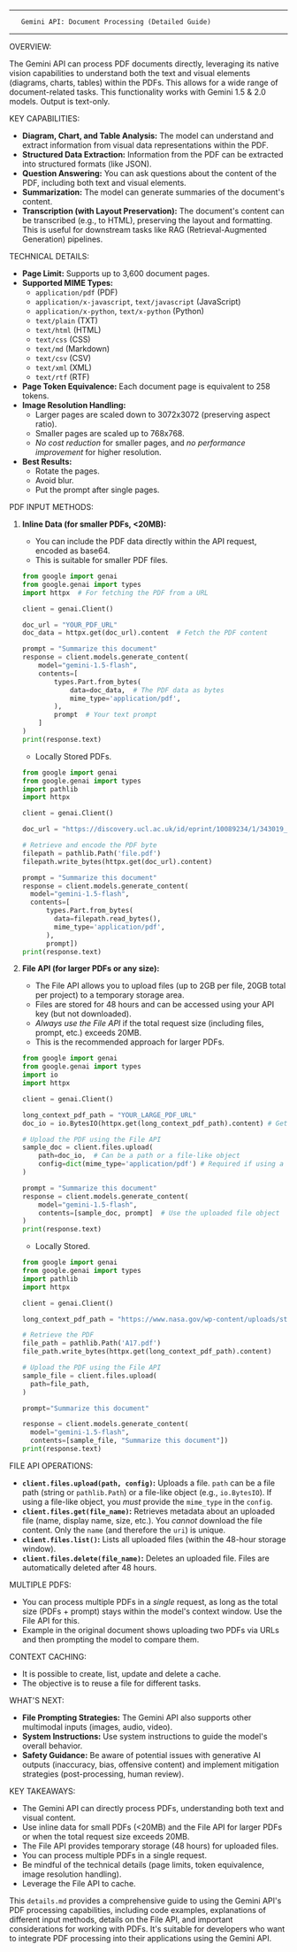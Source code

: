 --------------------------------------------------------------------------------

       Gemini API: Document Processing (Detailed Guide)

--------------------------------------------------------------------------------

OVERVIEW:

The Gemini API can process PDF documents directly, leveraging its native vision capabilities to understand both the text and visual elements (diagrams, charts, tables) within the PDFs. This allows for a wide range of document-related tasks.  This functionality works with Gemini 1.5 & 2.0 models. Output is text-only.

KEY CAPABILITIES:

*   **Diagram, Chart, and Table Analysis:**  The model can understand and extract information from visual data representations within the PDF.
*   **Structured Data Extraction:** Information from the PDF can be extracted into structured formats (like JSON).
*   **Question Answering:**  You can ask questions about the content of the PDF, including both text and visual elements.
*   **Summarization:** The model can generate summaries of the document's content.
*   **Transcription (with Layout Preservation):**  The document's content can be transcribed (e.g., to HTML), preserving the layout and formatting.  This is useful for downstream tasks like RAG (Retrieval-Augmented Generation) pipelines.

TECHNICAL DETAILS:

*   **Page Limit:**  Supports up to 3,600 document pages.
*   **Supported MIME Types:**
    *   `application/pdf` (PDF)
    *   `application/x-javascript`, `text/javascript` (JavaScript)
    *   `application/x-python`, `text/x-python` (Python)
    *   `text/plain` (TXT)
    *   `text/html` (HTML)
    *   `text/css` (CSS)
    *   `text/md` (Markdown)
    *   `text/csv` (CSV)
    *   `text/xml` (XML)
    *   `text/rtf` (RTF)
*   **Page Token Equivalence:** Each document page is equivalent to 258 tokens.
*   **Image Resolution Handling:**
    *   Larger pages are scaled down to 3072x3072 (preserving aspect ratio).
    *   Smaller pages are scaled up to 768x768.
    *   *No cost reduction* for smaller pages, and *no performance improvement* for higher resolution.
* **Best Results:**
    * Rotate the pages.
    * Avoid blur.
    * Put the prompt after single pages.

PDF INPUT METHODS:

1.  **Inline Data (for smaller PDFs, <20MB):**
    *   You can include the PDF data directly within the API request, encoded as base64.
    *   This is suitable for smaller PDF files.

    ```python
    from google import genai
    from google.genai import types
    import httpx  # For fetching the PDF from a URL

    client = genai.Client()

    doc_url = "YOUR_PDF_URL"
    doc_data = httpx.get(doc_url).content  # Fetch the PDF content

    prompt = "Summarize this document"
    response = client.models.generate_content(
        model="gemini-1.5-flash",
        contents=[
            types.Part.from_bytes(
                data=doc_data,  # The PDF data as bytes
                mime_type='application/pdf',
            ),
            prompt  # Your text prompt
        ]
    )
    print(response.text)
    ```
     *  Locally Stored PDFs.
    ```python
    from google import genai
    from google.genai import types
    import pathlib
    import httpx

    client = genai.Client()

    doc_url = "https://discovery.ucl.ac.uk/id/eprint/10089234/1/343019_3_art_0_py4t4l_convrt.pdf"

    # Retrieve and encode the PDF byte
    filepath = pathlib.Path('file.pdf')
    filepath.write_bytes(httpx.get(doc_url).content)

    prompt = "Summarize this document"
    response = client.models.generate_content(
      model="gemini-1.5-flash",
      contents=[
          types.Part.from_bytes(
            data=filepath.read_bytes(),
            mime_type='application/pdf',
          ),
          prompt])
    print(response.text)
    ```

2.  **File API (for larger PDFs or any size):**

    *   The File API allows you to upload files (up to 2GB per file, 20GB total per project) to a temporary storage area.
    *   Files are stored for 48 hours and can be accessed using your API key (but not downloaded).
    *   *Always use the File API* if the total request size (including files, prompt, etc.) exceeds 20MB.
    *   This is the recommended approach for larger PDFs.

    ```python
    from google import genai
    from google.genai import types
    import io
    import httpx

    client = genai.Client()

    long_context_pdf_path = "YOUR_LARGE_PDF_URL"
    doc_io = io.BytesIO(httpx.get(long_context_pdf_path).content) # Get PDF as bytes

    # Upload the PDF using the File API
    sample_doc = client.files.upload(
        path=doc_io,  # Can be a path or a file-like object
        config=dict(mime_type='application/pdf') # Required if using a file-like object
    )

    prompt = "Summarize this document"
    response = client.models.generate_content(
        model="gemini-1.5-flash",
        contents=[sample_doc, prompt]  # Use the uploaded file object
    )
    print(response.text)
    ```
     *  Locally Stored.
    ```python
    from google import genai
    from google.genai import types
    import pathlib
    import httpx

    client = genai.Client()

    long_context_pdf_path = "https://www.nasa.gov/wp-content/uploads/static/history/alsj/a17/A17_FlightPlan.pdf"

    # Retrieve the PDF
    file_path = pathlib.Path('A17.pdf')
    file_path.write_bytes(httpx.get(long_context_pdf_path).content)

    # Upload the PDF using the File API
    sample_file = client.files.upload(
      path=file_path,
    )

    prompt="Summarize this document"

    response = client.models.generate_content(
      model="gemini-1.5-flash",
      contents=[sample_file, "Summarize this document"])
    print(response.text)
    ```

FILE API OPERATIONS:

*   **`client.files.upload(path, config)`:** Uploads a file.  `path` can be a file path (string or `pathlib.Path`) or a file-like object (e.g., `io.BytesIO`).  If using a file-like object, you *must* provide the `mime_type` in the `config`.
*   **`client.files.get(file_name)`:** Retrieves metadata about an uploaded file (name, display name, size, etc.).  You *cannot* download the file content.  Only the `name` (and therefore the `uri`) is unique.
*   **`client.files.list()`:** Lists all uploaded files (within the 48-hour storage window).
*   **`client.files.delete(file_name)`:** Deletes an uploaded file.  Files are automatically deleted after 48 hours.

MULTIPLE PDFS:

*   You can process multiple PDFs in a *single* request, as long as the total size (PDFs + prompt) stays within the model's context window.  Use the File API for this.
* Example in the original document shows uploading two PDFs via URLs and then prompting the model to compare them.

CONTEXT CACHING:
*  It is possible to create, list, update and delete a cache.
* The objective is to reuse a file for different tasks.

WHAT'S NEXT:

*   **File Prompting Strategies:**  The Gemini API also supports other multimodal inputs (images, audio, video).
*   **System Instructions:**  Use system instructions to guide the model's overall behavior.
*   **Safety Guidance:**  Be aware of potential issues with generative AI outputs (inaccuracy, bias, offensive content) and implement mitigation strategies (post-processing, human review).

KEY TAKEAWAYS:

*   The Gemini API can directly process PDFs, understanding both text and visual content.
*   Use inline data for small PDFs (<20MB) and the File API for larger PDFs or when the total request size exceeds 20MB.
*   The File API provides temporary storage (48 hours) for uploaded files.
*   You can process multiple PDFs in a single request.
*   Be mindful of the technical details (page limits, token equivalence, image resolution handling).
* Leverage the File API to cache.

This `details.md` provides a comprehensive guide to using the Gemini API's PDF processing capabilities, including code examples, explanations of different input methods, details on the File API, and important considerations for working with PDFs. It's suitable for developers who want to integrate PDF processing into their applications using the Gemini API.